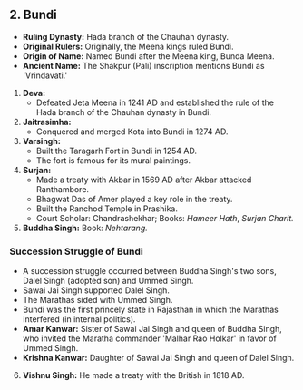 

## 2. Bundi

*   **Ruling Dynasty:** Hada branch of the Chauhan dynasty.
*   **Original Rulers:** Originally, the Meena kings ruled Bundi.
*   **Origin of Name:** Named Bundi after the Meena king, Bunda Meena.
*   **Ancient Name:** The Shakpur (Pali) inscription mentions Bundi as 'Vrindavati.'

1.  **Deva:**
    *   Defeated Jeta Meena in 1241 AD and established the rule of the Hada branch of the Chauhan dynasty in Bundi.
2.  **Jaitrasimha:**
    *   Conquered and merged Kota into Bundi in 1274 AD.
3.  **Varsingh:**
    *   Built the Taragarh Fort in Bundi in 1254 AD.
    *   The fort is famous for its mural paintings.
4.  **Surjan:**
    *   Made a treaty with Akbar in 1569 AD after Akbar attacked Ranthambore.
    *   Bhagwat Das of Amer played a key role in the treaty.
    *   Built the Ranchod Temple in Prashika.
    *   Court Scholar: Chandrashekhar; Books: *Hameer Hath*, *Surjan Charit.*
5.  **Buddha Singh:** Book: *Nehtarang.*

### Succession Struggle of Bundi

*   A succession struggle occurred between Buddha Singh's two sons, Dalel Singh (adopted son) and Ummed Singh.
*   Sawai Jai Singh supported Dalel Singh.
*   The Marathas sided with Ummed Singh.
*   Bundi was the first princely state in Rajasthan in which the Marathas interfered (in internal politics).
*   **Amar Kanwar:**  Sister of Sawai Jai Singh and queen of Buddha Singh, who invited the Maratha commander 'Malhar Rao Holkar' in favor of Ummed Singh.
*   **Krishna Kanwar:** Daughter of Sawai Jai Singh and queen of Dalel Singh.
6. **Vishnu Singh:** He made a treaty with the British in 1818 AD.
